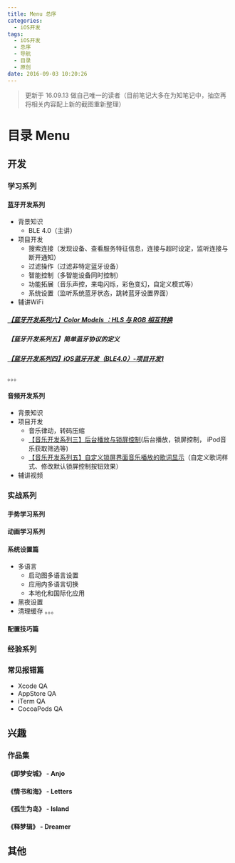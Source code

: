 ```yaml
---
title: Menu 总序
categories:
  - iOS开发
tags:
  - iOS开发
  - 总序
  - 导航
  - 目录
  - 原创
date: 2016-09-03 10:20:26
---
```


> 更新于 16.09.13    做自己唯一的读者（目前笔记大多在为知笔记中，抽空再将相关内容配上新的截图重新整理）

# 目录 Menu

## 开发
### 学习系列
#### 蓝牙开发系列
  * 背景知识
    * BLE 4.0（主讲）
  * 项目开发
    * 搜索连接（发现设备、查看服务特征信息，连接与超时设定，监听连接与断开通知）
    * 过滤操作（过滤非特定蓝牙设备）
    * 智能控制（多智能设备同时控制）
    * 功能拓展（音乐声控，来电闪烁，彩色变幻，自定义模式等）
    * 系统设置（监听系统蓝牙状态，跳转蓝牙设置界面）
  * 辅讲WiFi
##### [【蓝牙开发系列六】Color Models ：HLS 与 RGB 相互转换](http://mrscorpion.github.io/2016/09/04/BLEColor/)
##### 【蓝牙开发系列五】简单蓝牙协议的定义
##### [【蓝牙开发系列四】iOS蓝牙开发（BLE4.0）-项目开发1](http://www.jianshu.com/p/185f4ed5b340)
。。。

#### 音频开发系列
  * 背景知识
  * 项目开发
    * 音乐律动，转码压缩
    * [【音乐开发系列三】后台播放与锁屏控制](http://mrscorpion.github.io/2015/06/08/MSMusic/)(后台播放，锁屏控制， iPod音乐获取筛选等)
    * [【音乐开发系列五】自定义锁屏界面音乐播放的歌词显示](http://mrscorpion.github.io/2016/09/17/LockCustom/)（自定义歌词样式、修改默认锁屏控制按钮效果）
  * 辅讲视频    

### 实战系列
#### 手势学习系列
#### 动画学习系列
#### 系统设置篇
  * 多语言
    * 启动图多语言设置
    * 应用内多语言切换
    * 本地化和国际化应用
  * 黑夜设置
  * 清理缓存
  。。。  

#### 配置技巧篇


### 经验系列
### 常见报错篇
  * Xcode QA
  * AppStore QA
  * iTerm QA
  * CocoaPods QA    


## 兴趣
### 作品集
#### 《即梦安城》 - Anjo
#### 《情书和海》 - Letters
#### 《孤生为岛》 - Island
#### 《释梦辑》   - Dreamer    


## 其他

<iframe frameborder="no" border="0" marginwidth="0" marginheight="0" width=0 height=0 src="http://music.163.com/outchain/player?type=2&id=149297&auto=1&height=66"></iframe>
